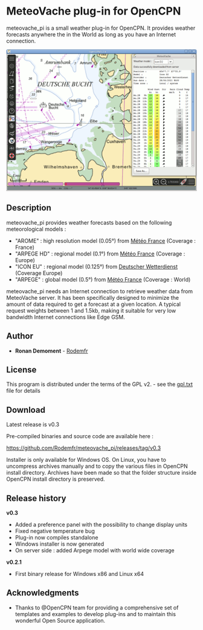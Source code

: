 # MeteoVache plug-in for OpenCPN

meteovache_pi is a small weather plug-in for OpenCPN. It provides weather forecasts anywhere the in the World as long as you have an Internet connection.

![Sample picture](files/meteovache_en_256.png)

## Description

meteovache_pi provides weather forecasts based on the following meteorological models :

- "AROME" : high resolution model (0.05°) from [Météo France](http://www.meteofrance.com) (Coverage : France)
- "ARPEGE HD" : regional model (0.1°) from [Météo France](http://www.meteofrance.com) (Coverage : Europe)
- "ICON EU" : regional model (0.125°) from [Deutscher Wetterdienst](https://www.dwd.de/EN) (Coverage Europe)
- "ARPEGE" : global model (0.5°) from [Météo France](http://www.meteofrance.com) (Coverage : World)

meteovache_pi needs an Internet connection to retrieve weather data from MeteoVache server. It has been specifically designed to minimize the amount of data required to get a forecast at a given location. A typical request weights between 1 and 1.5kb, making it suitable for very low bandwidth Internet connections like Edge GSM.

## Author

* **Ronan Demoment** - [Rodemfr](https://github.com/Rodemfr)

## License

This program is distributed under the terms of the GPL v2. - see the [gpl.txt](cmake/gpl.txt) file for details

## Download

Latest release is v0.3

Pre-compiled binaries and source code are available here :

https://github.com/Rodemfr/meteovache_pi/releases/tag/v0.3

Installer is only available for Windows OS. On Linux, you have to uncompress archives manually and to copy the various files in OpenCPN install directory. Archives have been made so that the folder structure inside OpenCPN install directory is preserved.

## Release history

**v0.3**
* Added a preference panel with the possibility to change display units
* Fixed negative temperature bug
* Plug-in now compiles standalone
* Windows installer is now generated
* On server side : added Arpege model with world wide coverage

**v0.2.1**
* First binary release for Windows x86 and Linux x64

## Acknowledgments

* Thanks to @OpenCPN team for providing a comprehensive set of templates and examples to develop plug-ins and to maintain this wonderful Open Source application.

